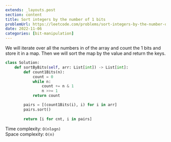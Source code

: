 ```yaml
---
extends: _layouts.post
section: content
title: Sort integers by the number of 1 bits
problemUrl: https://leetcode.com/problems/sort-integers-by-the-number-of-1-bits/
date: 2022-11-06
categories: [bit-manipulation]
---
```


We will iterate over all the numbers in of the array and count the 1 bits and store it in a map. Then we will sort the map by the value and return the keys.

```python
class Solution:
    def sortByBits(self, arr: List[int]) -> List[int]:
        def count1Bits(n):
            count = 0
            while n:
                count += n & 1
                n >>= 1
            return count

        pairs = [(count1Bits(i), i) for i in arr]
        pairs.sort()
        
        return [i for cnt, i in pairs]
```

Time complexity: `O(nlogn)` <br/>
Space complexity: `O(n)`